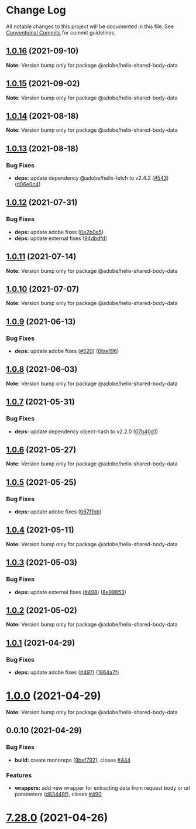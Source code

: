 # Change Log

All notable changes to this project will be documented in this file.
See [Conventional Commits](https://conventionalcommits.org) for commit guidelines.

## [1.0.16](https://github.com/adobe/helix-shared/compare/@adobe/helix-shared-body-data@1.0.15...@adobe/helix-shared-body-data@1.0.16) (2021-09-10)

**Note:** Version bump only for package @adobe/helix-shared-body-data





## [1.0.15](https://github.com/adobe/helix-shared/compare/@adobe/helix-shared-body-data@1.0.14...@adobe/helix-shared-body-data@1.0.15) (2021-09-02)

**Note:** Version bump only for package @adobe/helix-shared-body-data





## [1.0.14](https://github.com/adobe/helix-shared/compare/@adobe/helix-shared-body-data@1.0.13...@adobe/helix-shared-body-data@1.0.14) (2021-08-18)

**Note:** Version bump only for package @adobe/helix-shared-body-data





## [1.0.13](https://github.com/adobe/helix-shared/compare/@adobe/helix-shared-body-data@1.0.12...@adobe/helix-shared-body-data@1.0.13) (2021-08-18)


### Bug Fixes

* **deps:** update dependency @adobe/helix-fetch to v2.4.2 ([#543](https://github.com/adobe/helix-shared/issues/543)) ([d06e0c4](https://github.com/adobe/helix-shared/commit/d06e0c4179aee49827ed36256525138a8cea5200))





## [1.0.12](https://github.com/adobe/helix-shared/compare/@adobe/helix-shared-body-data@1.0.11...@adobe/helix-shared-body-data@1.0.12) (2021-07-31)


### Bug Fixes

* **deps:** update adobe fixes ([0e2b0a5](https://github.com/adobe/helix-shared/commit/0e2b0a59cbcc86653b3294d84e13e1dcada508ee))
* **deps:** update external fixes ([94dbdfd](https://github.com/adobe/helix-shared/commit/94dbdfd8efddc3dae1facae99a21b9b629c22aec))





## [1.0.11](https://github.com/adobe/helix-shared/compare/@adobe/helix-shared-body-data@1.0.10...@adobe/helix-shared-body-data@1.0.11) (2021-07-14)

**Note:** Version bump only for package @adobe/helix-shared-body-data





## [1.0.10](https://github.com/adobe/helix-shared/compare/@adobe/helix-shared-body-data@1.0.9...@adobe/helix-shared-body-data@1.0.10) (2021-07-07)

**Note:** Version bump only for package @adobe/helix-shared-body-data





## [1.0.9](https://github.com/adobe/helix-shared/compare/@adobe/helix-shared-body-data@1.0.8...@adobe/helix-shared-body-data@1.0.9) (2021-06-13)


### Bug Fixes

* **deps:** update adobe fixes ([#520](https://github.com/adobe/helix-shared/issues/520)) ([6fae196](https://github.com/adobe/helix-shared/commit/6fae19681be8058d3a236b94b638b24c314282ab))





## [1.0.8](https://github.com/adobe/helix-shared/compare/@adobe/helix-shared-body-data@1.0.7...@adobe/helix-shared-body-data@1.0.8) (2021-06-03)

**Note:** Version bump only for package @adobe/helix-shared-body-data





## [1.0.7](https://github.com/adobe/helix-shared/compare/@adobe/helix-shared-body-data@1.0.6...@adobe/helix-shared-body-data@1.0.7) (2021-05-31)


### Bug Fixes

* **deps:** update dependency object-hash to v2.2.0 ([07b40d1](https://github.com/adobe/helix-shared/commit/07b40d13748a3256c80ef19fc77d1236d5c88597))





## [1.0.6](https://github.com/adobe/helix-shared/compare/@adobe/helix-shared-body-data@1.0.5...@adobe/helix-shared-body-data@1.0.6) (2021-05-27)

**Note:** Version bump only for package @adobe/helix-shared-body-data





## [1.0.5](https://github.com/adobe/helix-shared/compare/@adobe/helix-shared-body-data@1.0.4...@adobe/helix-shared-body-data@1.0.5) (2021-05-25)


### Bug Fixes

* **deps:** update adobe fixes ([067f1bb](https://github.com/adobe/helix-shared/commit/067f1bbe8433e18484647b239318636519797947))





## [1.0.4](https://github.com/adobe/helix-shared/compare/@adobe/helix-shared-body-data@1.0.3...@adobe/helix-shared-body-data@1.0.4) (2021-05-11)

**Note:** Version bump only for package @adobe/helix-shared-body-data





## [1.0.3](https://github.com/adobe/helix-shared/compare/@adobe/helix-shared-body-data@1.0.2...@adobe/helix-shared-body-data@1.0.3) (2021-05-03)


### Bug Fixes

* **deps:** update external fixes ([#498](https://github.com/adobe/helix-shared/issues/498)) ([8e99853](https://github.com/adobe/helix-shared/commit/8e99853cd5458b3009ad9679247fe2c0f0b34617))





## [1.0.2](https://github.com/adobe/helix-shared/compare/@adobe/helix-shared-body-data@1.0.1...@adobe/helix-shared-body-data@1.0.2) (2021-05-02)

**Note:** Version bump only for package @adobe/helix-shared-body-data





## [1.0.1](https://github.com/adobe/helix-shared/compare/@adobe/helix-shared-body-data@1.0.0...@adobe/helix-shared-body-data@1.0.1) (2021-04-29)


### Bug Fixes

* **deps:** update adobe fixes ([#497](https://github.com/adobe/helix-shared/issues/497)) ([1864a7f](https://github.com/adobe/helix-shared/commit/1864a7f0dddd9fed4439219a918c66a10c45df5d))





# [1.0.0](https://github.com/adobe/helix-shared/compare/@adobe/helix-shared-body-data@0.0.10...@adobe/helix-shared-body-data@1.0.0) (2021-04-29)

**Note:** Version bump only for package @adobe/helix-shared-body-data





## 0.0.10 (2021-04-29)


### Bug Fixes

* **build:** create monorepo ([9bef792](https://github.com/adobe/helix-shared/commit/9bef7922361e97025f44412709cbad0a2d7784da)), closes [#444](https://github.com/adobe/helix-shared/issues/444)





### Features

* **wrappers:** add new wrapper for extracting data from request body or url parameters ([d83448f](https://github.com/adobe/helix-shared/commit/d83448f06ecdf69e46241444ded13ab8f88dd7d2)), closes [#490](https://github.com/adobe/helix-shared/issues/490)

# [7.28.0](https://github.com/adobe/helix-shared/compare/v7.27.1...v7.28.0) (2021-04-26)
